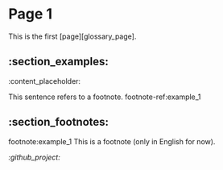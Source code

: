 # <!-- section:page_1 --><!-- def:title -->Page 1

<!-- def:intro -->
This is the first [page][glossary_page].

## <!-- section:examples -->:section_examples:

:content_placeholder:

<!-- def:example_1 -->
This sentence refers to a footnote. footnote-ref:example_1

## <!-- section:footnotes -->:section_footnotes:

footnote:example_1 This is a footnote (only in English for now).

_:github_project:_
